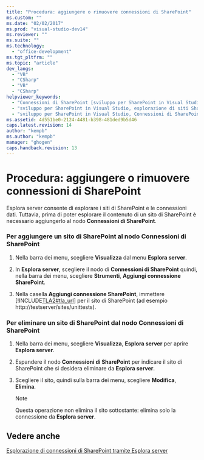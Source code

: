 ```yaml
---
title: "Procedura: aggiungere o rimuovere connessioni di SharePoint"
ms.custom: ""
ms.date: "02/02/2017"
ms.prod: "visual-studio-dev14"
ms.reviewer: ""
ms.suite: ""
ms.technology: 
  - "office-development"
ms.tgt_pltfrm: ""
ms.topic: "article"
dev_langs: 
  - "VB"
  - "CSharp"
  - "VB"
  - "CSharp"
helpviewer_keywords: 
  - "Connessioni di SharePoint [sviluppo per SharePoint in Visual Studio]"
  - "sviluppo per SharePoint in Visual Studio, esplorazione di siti SharePoint"
  - "sviluppo per SharePoint in Visual Studio, Connessioni di SharePoint"
ms.assetid: 4d551be0-2124-4481-b398-481ded9b5d46
caps.latest.revision: 14
author: "kempb"
ms.author: "kempb"
manager: "ghogen"
caps.handback.revision: 13
---
```

# Procedura: aggiungere o rimuovere connessioni di SharePoint
  Esplora server consente di esplorare i siti di SharePoint e le connessioni dati.  Tuttavia, prima di poter esplorare il contenuto di un sito di SharePoint è necessario aggiungerlo al nodo **Connessioni di SharePoint**.  
  
### Per aggiungere un sito di SharePoint al nodo Connessioni di SharePoint  
  
1.  Nella barra dei menu, scegliere **Visualizza** dal menu **Esplora server**.  
  
2.  In **Esplora server**, scegliere il nodo di **Connessioni di SharePoint** quindi, nella barra dei menu, scegliere **Strumenti**, **Aggiungi connessione SharePoint**.  
  
3.  Nella casella **Aggiungi connessione SharePoint**, immettere [!INCLUDE[TLA2#tla_url](../sharepoint/includes/tla2sharptla-url-md.md)] per il sito di SharePoint \(ad esempio http:\/\/testserver\/sites\/unittests\).  
  
### Per eliminare un sito di SharePoint dal nodo Connessioni di SharePoint  
  
1.  Nella barra dei menu, scegliere **Visualizza**, **Esplora server** per aprire **Esplora server**.  
  
2.  Espandere il nodo **Connessioni di SharePoint** per indicare il sito di SharePoint che si desidera eliminare da **Esplora server**.  
  
3.  Scegliere il sito, quindi sulla barra dei menu, scegliere **Modifica**, **Elimina**.  
  
    > [!NOTE]  
    >  Questa operazione non elimina il sito sottostante: elimina solo la connessione da **Esplora server**.  
  
## Vedere anche  
 [Esplorazione di connessioni di SharePoint tramite Esplora server](../sharepoint/browsing-sharepoint-connections-using-server-explorer.md)  
  
  